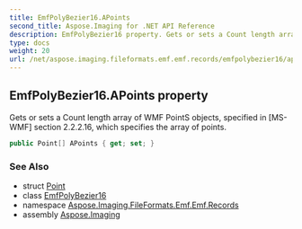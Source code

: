 ```yaml
---
title: EmfPolyBezier16.APoints
second_title: Aspose.Imaging for .NET API Reference
description: EmfPolyBezier16 property. Gets or sets a Count length array of WMF PointS objects specified in MSWMF section 2.2.2.16 which specifies the array of points
type: docs
weight: 20
url: /net/aspose.imaging.fileformats.emf.emf.records/emfpolybezier16/apoints/
---
```

## EmfPolyBezier16.APoints property

Gets or sets a Count length array of WMF PointS objects, specified in [MS-WMF] section 2.2.2.16, which specifies the array of points.

```csharp
public Point[] APoints { get; set; }
```

### See Also

* struct [Point](../../../aspose.imaging/point/)
* class [EmfPolyBezier16](../)
* namespace [Aspose.Imaging.FileFormats.Emf.Emf.Records](../../emfpolybezier16/)
* assembly [Aspose.Imaging](../../../)


